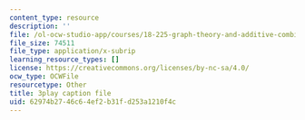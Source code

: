 ```yaml
---
content_type: resource
description: ''
file: /ol-ocw-studio-app/courses/18-225-graph-theory-and-additive-combinatorics-fall-2023/50oEJs-HZHQ_captions.vtt
file_size: 74511
file_type: application/x-subrip
learning_resource_types: []
license: https://creativecommons.org/licenses/by-nc-sa/4.0/
ocw_type: OCWFile
resourcetype: Other
title: 3play caption file
uid: 62974b27-46c6-4ef2-b31f-d253a1210f4c
---
```

